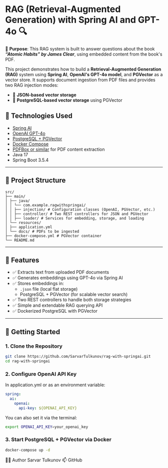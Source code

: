 # RAG (Retrieval-Augmented Generation) with Spring AI and GPT-4o 🔍

📘 **Purpose**: This RAG system is built to answer questions about the book **_“Atomic Habits” by James Clear_**, using embedded content from the book's PDF.


This project demonstrates how to build a **Retrieval-Augmented Generation (RAG)** system using **Spring AI**, **OpenAI's GPT-4o model**, and **PGVector** as a vector store. It supports document ingestion from PDF files and provides two RAG injection modes:
- 🔹 **JSON-based vector storage**
- 🔹 **PostgreSQL-based vector storage** using PGVector

## 🧠 Technologies Used

- [Spring AI](https://docs.spring.io/spring-ai/reference/)
- [OpenAI GPT-4o](https://platform.openai.com/docs/guides/gpt)
- [PostgreSQL + PGVector](https://github.com/pgvector/pgvector)
- [Docker Compose](https://docs.docker.com/compose/)
- [PDFBox or similar](https://pdfbox.apache.org/) for PDF content extraction
- Java 17
- Spring Boot 3.5.4

---

## 📁 Project Structure

```code
src/
├── main/
│ ├── java/
│ │ └── com.example.ragwithspringai/
│ │ ├── injection/ # Configuration classes (OpenAI, PGVector, etc.)
│ │ ├── controller/ # Two REST controllers for JSON and PGVector
│ │ ├── loader/ # Services for embedding, storage, and loading
│ └── resources/
│ ├── application.yml
│ └── docs/ # PDFs to be ingested
├── docker-compose.yml # PGVector container
└── README.md
```


---

## 🚀 Features

- ✅ Extracts text from uploaded PDF documents
- ✅ Generates embeddings using GPT-4o via Spring AI
- ✅ Stores embeddings in:
  - `.json` file (local flat storage)
  - PostgreSQL + PGVector (for scalable vector search)
- ✅ Two REST controllers to handle both storage strategies
- ✅ Simple and extendable RAG querying API
- ✅ Dockerized PostgreSQL with PGVector

---

## 🐳 Getting Started

### 1. Clone the Repository

```bash
git clone https://github.com/SarvarTulkunov/rag-with-springai.git
cd rag-with-springai
```

### 2. Configure OpenAI API Key
In application.yml or as an environment variable:

```yaml
spring:
  ai:
    openai:
      api-key: ${OPENAI_API_KEY}
```

You can also set it via the terminal:

```bash
export OPENAI_API_KEY=your_openai_key
```

### 3. Start PostgreSQL + PGVector via Docker

```bash
docker-compose up -d
```

👨‍💻 Author
Sarvar Tulkunov
📫 GitHub
